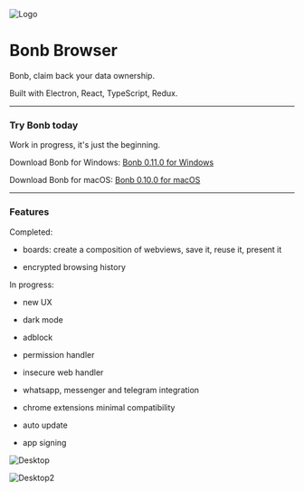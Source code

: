 ![Logo](https://github.com/danielfebrero/bonb-browser/blob/master/images/logo.PNG)

# Bonb Browser

Bonb, claim back your data ownership.

Built with Electron, React, TypeScript, Redux.

---

### Try Bonb today

Work in progress, it's just the beginning.

Download Bonb for Windows: [Bonb 0.11.0 for Windows](https://github.com/danielfebrero/bonb-browser/releases/download/0.11.0/Bonb.Setup.0.11.0.exe)

Download Bonb for macOS: [Bonb 0.10.0 for macOS](https://github.com/danielfebrero/bonb-browser/releases/download/v0.10.0/Bonb-0.10.0.dmg)

---

### Features

Completed:

- boards: create a composition of webviews, save it, reuse it, present it

- encrypted browsing history

In progress:

- new UX

- dark mode

- adblock

- permission handler

- insecure web handler

- whatsapp, messenger and telegram integration

- chrome extensions minimal compatibility

- auto update

- app signing

![Desktop](https://github.com/danielfebrero/bonb-browser/blob/master/images/desktop1.PNG)

![Desktop2](https://github.com/danielfebrero/bonb-browser/blob/master/images/desktop2.PNG)
